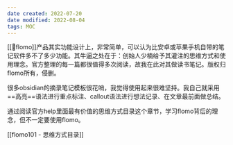 ```yaml
---
date created: 2022-07-20
date modified: 2022-08-04
tags: MOC
---
```


[[🤖flomo]]产品其实功能设计上，非常简单，可以认为比安卓或苹果手机自带的笔记软件多不了多少功能。其牛逼之处在于：创始人少楠给予其灌注的思维方式和使用理念。官方整理的每一篇都很值得多次阅读，故我在此对其做读书笔记。版权归flomo所有，侵删。

很多obsidian的摘录笔记模板很花哨，我觉得使用起来很难坚持。我自己就采用==高亮==语法进行重点标注、callout语法进行想法记录、在文章最前面做总结。

通过阅读官方help里面最有价值的思维方式目录这个章节，学习flomo背后的理念，但不一定要使用flomo。

[[flomo101 - 思维方式目录]]
